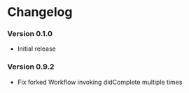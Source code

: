 # Changelog

### Version 0.1.0

* Initial release

### Version 0.9.2

* Fix forked Workflow invoking didComplete multiple times
